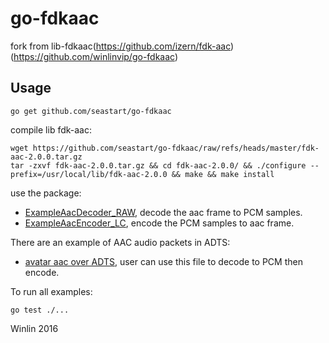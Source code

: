 # go-fdkaac

fork from lib-fdkaac(https://github.com/izern/fdk-aac) (https://github.com/winlinvip/go-fdkaac)

## Usage

```
go get github.com/seastart/go-fdkaac
```

compile lib fdk-aac:

```
wget https://github.com/seastart/go-fdkaac/raw/refs/heads/master/fdk-aac-2.0.0.tar.gz
tar -zxvf fdk-aac-2.0.0.tar.gz && cd fdk-aac-2.0.0/ && ./configure --prefix=/usr/local/lib/fdk-aac-2.0.0 && make && make install
```

use the package:

* [ExampleAacDecoder_RAW](fdkaac/example_test.go#L29), decode the aac frame to PCM samples.
* [ExampleAacEncoder_LC](fdkaac/example_test.go#L316), encode the PCM samples to aac frame.

There are an example of AAC audio packets in ADTS:

* [avatar aac over ADTS](doc/adts_data.go), user can use this file to decode to PCM then encode.

To run all examples:

```
go test ./...
```

Winlin 2016
